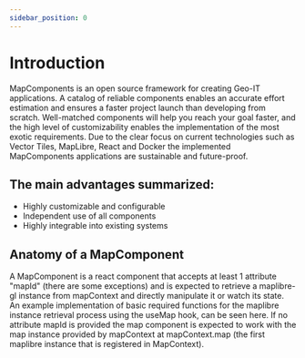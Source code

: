 ```yaml
---
sidebar_position: 0
---
```


# Introduction

MapComponents is an open source framework for creating Geo-IT applications.
A catalog of reliable components enables an accurate effort estimation and ensures a faster project launch than developing from scratch.
Well-matched components will help you reach your goal faster, and the high level of customizability enables the implementation of the most exotic requirements.
Due to the clear focus on current technologies such as Vector Tiles, MapLibre, React and Docker the implemented MapComponents applications are sustainable and future-proof.

## The main advantages summarized:

- Highly customizable and configurable
- Independent use of all components
- Highly integrable into existing systems

## Anatomy of a MapComponent

A MapComponent is a react component that accepts at least 1 attribute "mapId" (there are some exceptions) and is expected to retrieve a maplibre-gl instance from mapContext and directly manipulate it or watch its state. An example implementation of basic required functions for the maplibre instance retrieval process using the useMap hook, can be seen here. If no attribute mapId is provided the map component is expected to work with the map instance provided by mapContext at mapContext.map (the first maplibre instance that is registered in MapContext).
